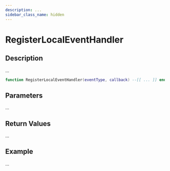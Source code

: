 ```yaml
---
description: ...
sidebar_class_name: hidden
---
```


# RegisterLocalEventHandler

## Description

...

```lua
function RegisterLocalEventHandler(eventType, callback) --[[ ... ]] end
```

## Parameters

...

## Return Values

...

## Example

...

